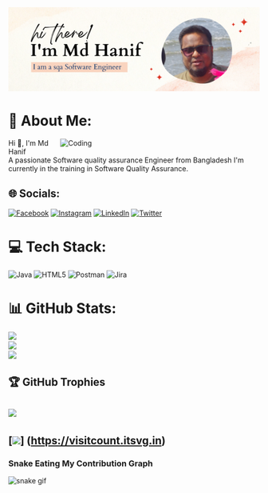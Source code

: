 ![logo ](https://github.com/mdhanifbd/mdhanifbd/blob/master/Github%20Banner.png)
# 💫 About Me:
<img align="right" alt="Coding" width="400" 
src="https://github.com/mdhanifbd/mdhanifbd/assets/62870718/2122df88-6114-4cdb-8933-e1978df7496f">
Hi 👋, I'm Md Hanif<br>
A passionate Software quality assurance Engineer from Bangladesh<be>
I'm currently in the training in Software Quality Assurance.

## 🌐 Socials:
[![Facebook](https://img.shields.io/badge/Facebook-%231877F2.svg?logo=Facebook&logoColor=white)](https://facebook.com/akashahmed.cse) 
[![Instagram](https://img.shields.io/badge/Instagram-%23E4405F.svg?logo=Instagram&logoColor=white)](https://instagram.com/_silent.learner_) 
[![LinkedIn](https://img.shields.io/badge/LinkedIn-%230077B5.svg?logo=linkedin&logoColor=white)](https://linkedin.com/in/akashahmed-cse) 
[![Twitter](https://img.shields.io/badge/Twitter-%231DA1F2.svg?logo=Twitter&logoColor=white)](https://twitter.com/akashah77994528)
# 💻 Tech Stack:
![Java](https://img.shields.io/badge/java-%23ED8B00.svg?style=for-the-badge&logo=java&logoColor=white)
![HTML5](https://img.shields.io/badge/html5-%23E34F26.svg?style=for-the-badge&logo=html5&logoColor=white)
![Postman](https://img.shields.io/badge/Postman-FF6C37?style=for-the-badge&logo=postman&logoColor=white)
![Jira](https://img.shields.io/badge/jira-%230A0FFF.svg?style=for-the-badge&logo=jira&logoColor=white)

# 📊 GitHub Stats:

![](https://github-readme-stats.vercel.app/api?username=mdhanifbd-&theme=gruvbox&hide_border=false&include_all_commits=true&count_private=true)<br/>
![](https://github-readme-streak-stats.herokuapp.com/?user=mdhanifbd&theme=gruvbox&hide_border=false)<br/>
![](https://github-readme-stats.vercel.app/api/top-langs/?username=mdhanifbd&theme=gruvbox&hide_border=false&include_all_commits=true&count_private=true&layout=compact)

## 🏆 GitHub Trophies
![](https://github-profile-trophy.vercel.app/?username=mdhanifbd&theme=radical&no-frame=false&no-bg=true&margin-w=4)
---
[![](https://visitcount.itsvg.in/api?id=mdhanifbd&icon=0&color=0)]
(https://visitcount.itsvg.in)
---
### Snake Eating My Contribution Graph
![snake gif](https://github.com/mdhanifbd/mdhanifbd/blob/output/github-contribution-grid-snake.svg)

